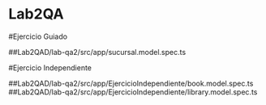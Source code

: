 # Lab2QA

#Ejercicio Guiado

##Lab2QAD/lab-qa2/src/app/sucursal.model.spec.ts

#Ejercicio Independiente

##Lab2QAD/lab-qa2/src/app/EjercicioIndependiente/book.model.spec.ts
##Lab2QAD/lab-qa2/src/app/EjercicioIndependiente/library.model.spec.ts
